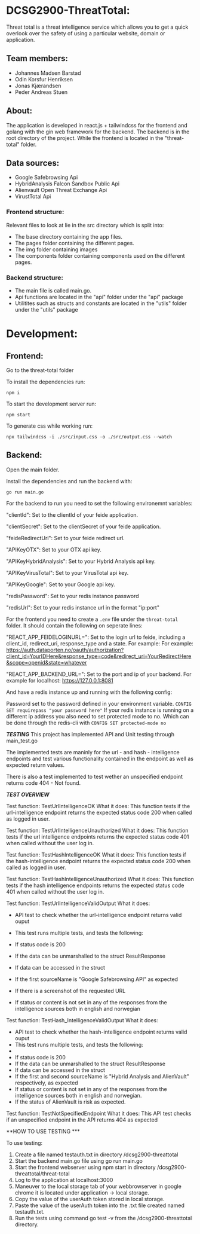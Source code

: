 # DCSG2900-ThreatTotal:

Threat total is a threat intelligence service which allows you to get a quick overlook over the safety of using a particular website, 
domain or application. 

## Team members:

* Johannes Madsen Barstad
* Odin Korsfur Henriksen
* Jonas Kjærandsen
* Peder Andreas Stuen

## About:

The application is developed in react.js + tailwindcss for the frontend and golang with the gin web framework for the backend.
The backend is in the root directory of the project.
While the frontend is located in the "threat-total" folder.

## Data sources:
- Google Safebrowsing Api
- HybridAnalysis Falcon Sandbox Public Api
- Alienvault Open Threat Exchange Api
- VirustTotal Api


### Frontend structure:
Relevant files to look at lie in the src directory which is split into:
- The base directory containing the app files.
- The pages folder containing the different pages.
- The img folder containing images
- The components folder containing components used on the different pages.

### Backend structure:
- The main file is called main.go.
- Api functions are located in the "api" folder under the "api" package
- Utilitites such as structs and constants are located in the "utils" folder under the "utils" package


# Development:

## Frontend:

Go to the threat-total folder

To install the dependencies run:

`npm i`

To start the development server run:

`npm start`

To generate css while working run:

`npx tailwindcss -i ./src/input.css -o ./src/output.css --watch`

## Backend:

Open the main folder.

Install the dependencies and run the backend with:

`go run main.go`

For the backend to run you need to set the following environemnt variables:

"clientId": Set to the clientId of your feide application.

"clientSecret": Set to the clientSecret of your feide application.

"feideRedirectUrl": Set to your feide redirect url.

"APIKeyOTX": Set to your OTX api key.

"APIKeyHybridAnalysis": Set to your Hybrid Analysis api key.

"APIKeyVirusTotal": Set to your VirusTotal api key.

"APIKeyGoogle": Set to your Google api key.

"redisPassword": Set to your redis instance password

"redisUrl": Set to your redis instance url in the format "ip:port"

For the frontend you need to create a `.env` file under the `threat-total` folder. It should contain the following on seperate lines:

"REACT_APP_FEIDELOGINURL=": Set to the login url to feide, including a client_id, redirect_uri, response_type and a state. For example:
For example: https://auth.dataporten.no/oauth/authorization?client_id=YourIDHere&response_type=code&redirect_uri=YourRedirectHere&scope=openid&state=whatever

"REACT_APP_BACKEND_URL=": Set to the port and ip of your backend. For example for localhost: https://127.0.0.1:8081

And have a redis instance up and running with the following config:

Password set to the password defined in your environment variable.
`CONFIG SET requirepass "your password here"`
If your redis instance is running on a different ip address you also need to set
protected mode to no.
Which can be done through the redis-cli with `CONFIG SET protected-mode no`

***TESTING***
This project has implemented API and Unit testing through main_test.go

The implemented tests are maninly for the url - and hash - intelligence endpoints and test various functionality contained in the endpoint as well as expected return values.

There is also a test implemented to test wether an unspecified endpoint returns code 404 - Not found. 

***TEST OVERVIEW***

Test function: TestUrlIntelligenceOK
What it does: This function tests if the url-intelligence endpoint returns the expected status code 200 when called as logged in user.

Test function: TestUrlIntelligenceUnauthorized
What it does: This function tests if the url intelligence endpoints returns the expected status code 401 when called without the user log in.

Test function: TestHashIntelligenceOK
What it does: This function tests if the hash-intelligence endpoint returns the expected status code 200 when called as logged in user.

Test function: TestHashIntelligenceUnauthorized
What it does: This function tests if the hash intelligence endpoints returns the expected status code 401 when called without the user log in.

Test function: TestUrlIntelligenceValidOutput
What it does: 
* API test to check whether the url-intelligence endpoint returns valid ouput
* This test runs multiple tests, and tests the following:

* If status code is 200
* If the data can be unmarshalled to the struct ResultResponse
* If data can be accessed in the struct
* If the first sourceName is "Google Safebrowsing API" as expected
* If there is a screenshot of the requested URL
* If status or content is not set in any of the responses from the intelligence sources both in english and norwegian


Test function: TestHash_IntelligenceValidOutput
What it does:
* API test to check whether the hash-intelligence endpoint returns valid ouput
* This test runs multiple tests, and tests the following:
*
* If status code is 200
* If the data can be unmarshalled to the struct ResultResponse
* If data can be accessed in the struct
* If the first and second sourceName is "Hybrid Analysis and AlienVault" respectively, as expected
* If status or content is not set in any of the responses from the intelligence sources both in english and norwegian.
* If the status of AlienVault is risk as expected.


Test function: TestNotSpecifiedEndpoint
What it does:  This API test checks if an unspecified endpoint in the API returns 404 as expected 

**HOW TO USE TESTING ***

To use testing:

1. Create a file named testauth.txt in directory /dcsg2900-threattotal
2. Start the backend main.go file using go run main.go
3. Start the frontend webserver using npm start in directory /dcsg2900-threattotal/threat-total
4. Log to the application at localhost:3000
5. Maneuver to the local storage tab of your webbrowserver in google chrome it is located under application -> local storage.
6. Copy the value of the userAuth token stored in local storage.
7. Paste the value of the userAuth token into the .txt file created named testauth.txt.
8. Run the tests using command go test -v from the /dcsg2900-threattotal directory. 